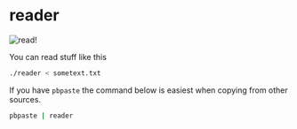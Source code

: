 reader
======

![read!](http://irishrantings.files.wordpress.com/2011/02/pile-of-books2.jpg?raw=true)

You can read stuff like this

```bash
./reader < sometext.txt
```
    
If you have `pbpaste` the command below is easiest when copying from other sources.

```bash
pbpaste | reader
```
